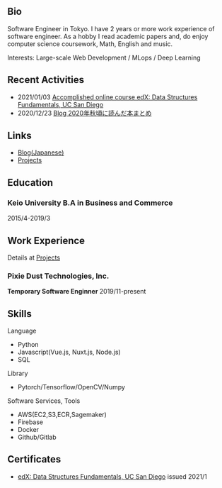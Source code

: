 ## Bio
Software Engineer in Tokyo. I have 2 years or more work experience of software engineer.
As a hobby I read academic papers and, do enjoy computer science coursework, Math, English and music.

Interests: Large-scale Web Development / MLops / Deep Learning

## Recent Activities
- 2021/01/03 [Accomplished online course edX: Data Structures Fundamentals, UC San Diego](https://courses.edx.org/certificates/4faabb2a5b2f4171b30789c502270f1a)
- 2020/12/23 [Blog 2020年秋頃に読んだ本まとめ](https://billyio.github.io/blog/2020%E5%B9%B4%E7%A7%8B%E9%A0%83%E3%81%AB%E8%AA%AD%E3%82%93%E3%81%A0%E6%9C%AC%E3%81%BE%E3%81%A8%E3%82%81)

## Links
- [Blog(Japanese)](https://billyio.github.io/blog)
- [Projects](https://billyio.github.io/projects)

## Education
### Keio University B.A in Business and Commerce
2015/4-2019/3 


## Work Experience
Details at [Projects](https://billyio.github.io/projects)

### Pixie Dust Technologies, Inc.  
**Temporary Software Enginner** 2019/11-present

## Skills
Language
- Python 
- Javascript(Vue.js, Nuxt.js, Node.js)
- SQL

Library
- Pytorch/Tensorflow/OpenCV/Numpy

Software Services, Tools
- AWS(EC2,S3,ECR,Sagemaker)
- Firebase
- Docker
- Github/Gitlab

## Certificates
- [edX: Data Structures Fundamentals, UC San Diego](https://courses.edx.org/certificates/4faabb2a5b2f4171b30789c502270f1a) issued 2021/1
